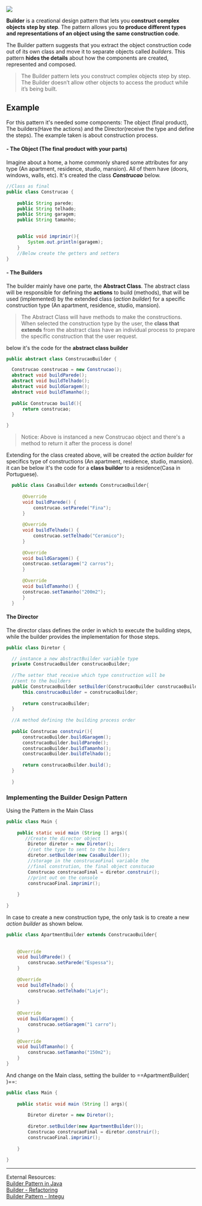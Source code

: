 ![](https://refactoring.guru/images/patterns/content/builder/builder-en-2x.png)


**Builder** is a creational design pattern that lets you **construct complex objects step by step**. The pattern allows you **to produce different types and representations of an object using the same construction code**.

The Builder pattern suggests that you extract the object construction code out of its own class and move it to separate objects called _builders_. This pattern **hides the details** about how the components are created, represented and composed.

>The Builder pattern lets you construct complex objects step by step. The Builder doesn’t allow other objects to access the product while it’s being built.


## Example

For this pattern it's needed some components: The object (final product), The builders(Have the actions) and the Director(receive the type and define the steps).
The example taken is about construction process.

####  - The Object (The final product with your parts)

Imagine about a home, a home commonly shared some attributes for any type (An apartment, residence, studio, mansion). All of them have (doors, windows, walls, etc). It's created the class **_Construcao_** below.

``` java
//Class as final
public class Construcao {  
  
	public String parede;  
	public String telhado;  
	public String garagem;  
	public String tamanho;  
  

	public void imprimir(){  
		System.out.println(garagem);  
	}  
	//Below create the getters and setters
}
```

#### - The Builders

The builder mainly have one parte, the **Abstract Class**. The abstract class will be responsible for defining the **actions** to build (methods), that will be used (implemented) by the extended class (_action builder_) for a specific construction type (An apartment, residence, studio, mansion).

> The Abstract Class will have methods to make the constructions. When selected the construction type by the user, the  **class that extends**  from the abstract class have an individual process to prepare the specific construction that the user request.


below it's the code for the **abstract class builder**

  ``` java
public abstract class ConstrucaoBuilder {  
  
	Construcao construcao = new Construcao();  
	abstract void buildParede();  
	abstract void buildTelhado();  
	abstract void buildGaragem();  
	abstract void buildTamanho();  
	  
	public Construcao build(){  
		return construcao;  
	}  
  
}
```


> Notice:  Above is instanced a new Construcao object and there's a method to return it after the process is done!


Extending for the class created above, will be created the _action builder_ for specifics type of constructions (An apartment, residence, studio, mansion).
it can be  below it's the code for a **class builder** to a residence(Casa in Portuguese).

  ``` java
	public class CasaBuilder extends ConstrucaoBuilder{  
	  
		@Override  
		void buildParede() {  
			construcao.setParede("Fina");  
		}  
		  
		@Override  
		void buildTelhado() {  
			construcao.setTelhado("Ceramico");  
		}  
		  
		@Override  
		void buildGaragem() {  
		construcao.setGaragem("2 carros");  
		}  
		  
		@Override  
		void buildTamanho() {  
		construcao.setTamanho("200m2");  
		}  
	}
```


#### The Director

The director class defines the order in which to execute the building steps, while the builder provides the implementation for those steps.

  ``` java
public class Diretor {  
  
	// instance a new abstractBuilder variable type  
	private ConstrucaoBuilder construcaoBuilder;  
	  
	//The setter that receive which type construction will be
	//sent to the builders
	public ConstrucaoBuilder setBuilder(ConstrucaoBuilder construcaoBuilder){  
		this.construcaoBuilder = construcaoBuilder;  
	  
		return construcaoBuilder;  
	}  
	  
	//A method defining the building process order  
	  
	public Construcao construir(){  
		construcaoBuilder.buildGaragem();  
		construcaoBuilder.buildParede();  
		construcaoBuilder.buildTamanho();  
		construcaoBuilder.buildTelhado();  
		  
		return construcaoBuilder.build();  
	}  
	  
	}
```


### Implementing the Builder Design Pattern

Using the Pattern in the Main Class
``` java
public class Main {  
  
	public static void main (String [] args){  
	   //Create the director object
		Diretor diretor = new Diretor();  
		//set the type to sent to the builders
		diretor.setBuilder(new CasaBuilder());  
		//storage in the construcaoFinal variable the
		//final constrution, the final object constucao
		Construcao construcaoFinal = diretor.construir(); 
		//print out on the console 
		construcaoFinal.imprimir();   
  
	}  
  
}
```


In case to create a new construction type, the only task is to create a new _action builder_ as shown below.

``` java
public class ApartmentBuilder extends ConstrucaoBuilder{  
  
  
	@Override  
	void buildParede() {  
		construcao.setParede("Espessa");  
	}  
	  
	@Override  
	void buildTelhado() {  
		construcao.setTelhado("Laje");  
	  
	}  
	  
	@Override  
	void buildGaragem() {  
		construcao.setGaragem("1 carro");  
	}  
	  
	@Override  
	void buildTamanho() {  
		construcao.setTamanho("150m2");  
	}  
}
```

And change on the Main class, setting the builder  to ==ApartmentBuilder( )==:

``` java
public class Main {  
  
	public static void main (String [] args){  
	  
		Diretor diretor = new Diretor();  
		  
		diretor.setBuilder(new ApartmentBuilder());  
		Construcao construcaoFinal = diretor.construir();  
		construcaoFinal.imprimir();  
	  
	}  
  
}
```

----
External Resources:<br>
[Builder Pattern in Java](https://springframework.guru/gang-of-four-design-patterns/builder-pattern/Builder-Pattern-in-Java)<br>
[Builder - Refactoring](https://refactoring.guru/design-patterns/builder)<br>
[Builder Pattern - Integu](https://integu.net/builder-pattern/)

